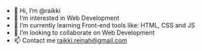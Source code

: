 - 👋 Hi, I’m @raikki
- 👀 I’m interested in Web Development
- 🌱 I’m currently learning  Front-end tools like: HTML, CSS and JS
- 💞️ I’m looking to collaborate on Web Development
- 📫 Contact me raikki.reinah@gmail.com

<!---
raikki/raikki is a ✨ special ✨ repository because its `README.md` (this file) appears on your GitHub profile.
You can click the Preview link to take a look at your changes.
--->
